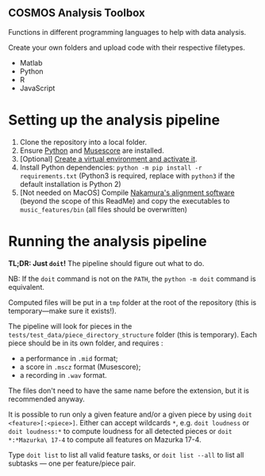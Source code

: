 
## COSMOS Analysis Toolbox

Functions in different programming languages to help with data analysis.

Create your own folders and upload code with their respective filetypes.

* Matlab
* Python
* R
* JavaScript

# Setting up the analysis pipeline
1. Clone the repository into a local folder.
2. Ensure [Python](https://www.python.org/downloads/) and [Musescore](https://musescore.org/fr/download) are installed.
3. [Optional] [Create a virtual environment and activate it](https://packaging.python.org/guides/installing-using-pip-and-virtual-environments/).
4. Install Python dependencies: `python -m pip install -r requirements.txt` (Python3 is required, replace with `python3` if the default installation is Python 2)
5. [Not needed on MacOS] Compile [Nakamura's alignment software](https://midialignment.github.io/demo.html) (beyond the scope of this ReadMe) and copy the executables to `music_features/bin` (all files should be overwritten)


# Running the analysis pipeline
**TL;DR: Just `doit`!** The pipeline should figure out what to do.

NB: If the `doit` command is not on the `PATH`, the `python -m doit` command is equivalent.

Computed files will be put in a `tmp` folder at the root of the repository (this is temporary—make sure it exists!).

The pipeline will look for pieces in the `tests/test_data/piece_directory_structure` folder (this is temporary). Each piece should be in its own folder, and requires :
* a performance in `.mid` format;
* a score in `.mscz` format (Musescore);
* a recording in `.wav` format.

The files don't need to have the same name before the extension, but it is recommended anyway.

It is possible to run only a given feature and/or a given piece by using `doit <feature>[:<piece>]`. Either can accept wildcards `*`, e.g. `doit loudness` or `doit loudness:*` to compute loudness for all detected pieces or `doit *:*Mazurka\ 17-4` to compute all features on Mazurka 17-4.

Type `doit list` to list all valid feature tasks, or `doit list --all` to list all subtasks — one per feature/piece pair.